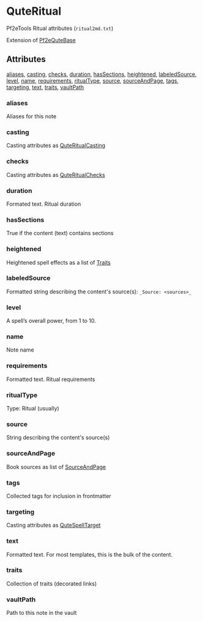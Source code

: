 # QuteRitual

Pf2eTools Ritual attributes (`ritual2md.txt`)

Extension of [Pf2eQuteBase](Pf2eQuteBase.md)

## Attributes

[aliases](#aliases), [casting](#casting), [checks](#checks), [duration](#duration), [hasSections](#hassections), [heightened](#heightened), [labeledSource](#labeledsource), [level](#level), [name](#name), [requirements](#requirements), [ritualType](#ritualtype), [source](#source), [sourceAndPage](#sourceandpage), [tags](#tags), [targeting](#targeting), [text](#text), [traits](#traits), [vaultPath](#vaultpath)


### aliases

Aliases for this note

### casting

Casting attributes as [QuteRitualCasting](QuteRitual/QuteRitualCasting.md)

### checks

Casting attributes as [QuteRitualChecks](QuteRitual/QuteRitualChecks.md)

### duration

Formated text. Ritual duration

### hasSections

True if the content (text) contains sections

### heightened

Heightened spell effects as a list of [Traits](../NamedText.md)

### labeledSource

Formatted string describing the content's source(s): `_Source: <sources>_`

### level

A spell’s overall power, from 1 to 10.

### name

Note name

### requirements

Formatted text. Ritual requirements

### ritualType

Type: Ritual (usually)

### source

String describing the content's source(s)

### sourceAndPage

Book sources as list of [SourceAndPage](../SourceAndPage.md)

### tags

Collected tags for inclusion in frontmatter

### targeting

Casting attributes as [QuteSpellTarget](QuteSpell/QuteSpellTarget.md)

### text

Formatted text. For most templates, this is the bulk of the content.

### traits

Collection of traits (decorated links)

### vaultPath

Path to this note in the vault
